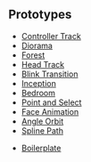 ## Prototypes

+ [Controller Track](./controller-track.html)
+ [Diorama](./diorama.html)
+ [Forest](./forest-assets.html)
+ [Head Track](./head-track.html)
+ [Blink Transition](./modal-blink.html)
+ [Inception](./inception.html)
+ [Bedroom](./bedroom-assets.html)
+ [Point and Select](./point-and-select.html)
+ [Face Animation](./face-animation.html)
+ [Angle Orbit](./angle-orbit.html)
+ [Spline Path](./spline-path.html)
<!-- + [Door Subtraction](./door-subtract.html) -->
<!-- + [Door Union](./door-union.html) -->
<!-- + [4 Doors Union](./door-union2.html) -->
+ [Boilerplate](./webvr-boilerplate.html)
